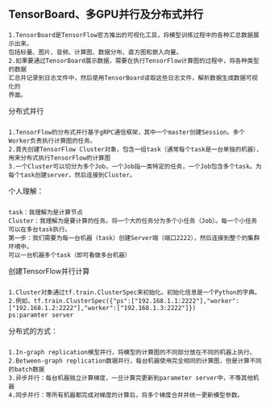 TensorBoard、多GPU并行及分布式并行
---
	1.TensorBoard是TensorFlow官方推出的可视化工具，将模型训练过程中的各种汇总数据展示出来。
	包括标量、图片、音频、计算图、数据分布、直方图和嵌入向量。
	2.如果要通过TensorBoard展示数据，需要在执行TensorFlow计算图的过程中，将各种类型的数据
	汇总并记录到日志文件中，然后使用TensorBoard读取这些日志文件，解析数据生成数据可视化的
	界面。
分布式并行
###
	1.TensorFlow的分布式并行基于gRPC通信框架，其中一个master创建Session。多个Worker负责执行计算图的任务。
	2.首先创建TensorFlow Cluster对象，包含一组task（通常每个task是一台单独的机器），用来分布式执行TensorFlow的计算图
	3.一个Cluster可以切分为多个Job，一个Job指一类特定的任务，一个Job包含多个task。为每个task创建server，然后连接到Cluster。

个人理解：
###
	task：我理解为是计算节点
	Cluster：我理解为是要计算的任务。将一个大的任务分为多个小任务（Job）。每一个小任务可以在多台task执行。
	第一步：我们需要为每一台机器（task）创建Server端（端口2222），然后连接到整个的集群环境中。
	可以一台机器多个task（即可看做多台机器）

创建TensorFlow并行计算
###
	1.Cluster对象通过tf.train.ClusterSpec来初始化。初始化信息是一个Python的字典。
	2.例如，tf.train.ClusterSpec({"ps":["192.168.1.1:2222"],"worker":["192.168.1.2:2222"],"worker":["192.168.1.3:2222"]})	
	ps:paramter server

分布式的方式：
###
	1.In-graph replication模型并行，将模型的计算图的不同部分放在不同的机器上执行。
	2.Between-graph replication数据并行，每台机器使用完全相同的计算图，但是计算不同的batch数据
	3.异步并行：每台机器独立计算梯度，一旦计算完更新到parameter server中，不等其他机器
	4.同步并行：等所有机器都完成对梯度的计算后，将多个梯度合并并统一更新模型参数。
